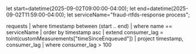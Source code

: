 let start=datetime(2025-09-02T09:00:00-04:00);
let end=datetime(2025-09-02T11:59:00-04:00);
let serviceName="fraud-rtfds-response process";

requests
| where timestamp between (start .. end)
| where name == serviceName
| order by timestamp asc
| extend consumer_lag = toint(customMeasurements["timeSinceEnqueued"])
| project timestamp, consumer_lag
| where consumer_lag > 100
